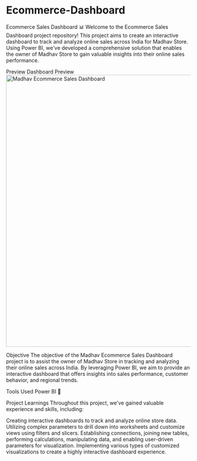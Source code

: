# Ecommerce-Dashboard
Ecommerce Sales Dashboard 📊
Welcome to the Ecommerce Sales Dashboard project repository! This project aims to create an interactive dashboard to track and analyze online sales across India for Madhav Store. Using Power BI, we've developed a comprehensive solution that enables the owner of Madhav Store to gain valuable insights into their online sales performance.

Preview
Dashboard Preview
<img width="1316" height="740" alt="Madhav Ecommerce Sales Dashboard" src="https://github.com/user-attachments/assets/9fb0e1c4-97e4-40a2-a243-0ab34a5dffff" />

Objective
The objective of the Madhav Ecommerce Sales Dashboard project is to assist the owner of Madhav Store in tracking and analyzing their online sales across India. By leveraging Power BI, we aim to provide an interactive dashboard that offers insights into sales performance, customer behavior, and regional trends.

Tools Used
Power BI 💼

Project Learnings
Throughout this project, we've gained valuable experience and skills, including:

Creating interactive dashboards to track and analyze online store data.
Utilizing complex parameters to drill down into worksheets and customize views using filters and slicers.
Establishing connections, joining new tables, performing calculations, manipulating data, and enabling user-driven parameters for visualization.
Implementing various types of customized visualizations to create a highly interactive dashboard experience.
